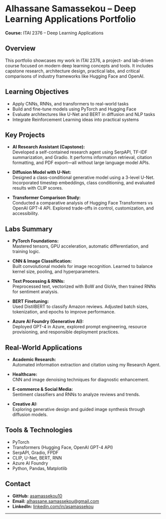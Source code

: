 #  Alhassane Samassekou – Deep Learning Applications Portfolio  
**Course:** ITAI 2376 – Deep Learning Applications

##  Overview  
This portfolio showcases my work in ITAI 2376, a project- and lab-driven course focused on modern deep learning concepts and tools. It includes capstone research, architecture design, practical labs, and critical comparisons of industry frameworks like Hugging Face and OpenAI.

## Learning Objectives  
- Apply CNNs, RNNs, and transformers to real-world tasks  
- Build and fine-tune models using PyTorch and Hugging Face  
- Evaluate architectures like U-Net and BERT in diffusion and NLP tasks  
- Integrate Reinforcement Learning ideas into practical systems

## Key Projects  
- **AI Research Assistant (Capstone):**  
  Developed a self-contained research agent using SerpAPI, TF-IDF summarization, and Gradio. It performs information retrieval, citation formatting, and PDF export—all without large language model APIs.

- **Diffusion Model with U-Net:**  
  Designed a class-conditional generative model using a 3-level U-Net. Incorporated timestep embeddings, class conditioning, and evaluated results with CLIP scores.

- **Transformer Comparison Study:**  
  Conducted a comparative analysis of Hugging Face Transformers vs OpenAI GPT-4 API. Explored trade-offs in control, customization, and accessibility.

## Labs Summary  
- **PyTorch Foundations:**  
  Mastered tensors, GPU acceleration, automatic differentiation, and training logic.

- **CNN & Image Classification:**  
  Built convolutional models for image recognition. Learned to balance kernel size, pooling, and hyperparameters.

- **Text Processing & RNNs:**  
  Preprocessed text, vectorized with BoW and GloVe, then trained RNNs for sentiment analysis.

- **BERT Finetuning:**  
  Used DistilBERT to classify Amazon reviews. Adjusted batch sizes, tokenization, and epochs to improve performance.

- **Azure AI Foundry (Generative AI):**  
  Deployed GPT-4 in Azure, explored prompt engineering, resource provisioning, and responsible deployment practices.

## Real-World Applications  
- **Academic Research:**  
  Automated information extraction and citation using my Research Agent.

- **Healthcare:**  
  CNN and image denoising techniques for diagnostic enhancement.

- **E-commerce & Social Media:**  
  Sentiment classifiers and RNNs to analyze reviews and trends.

- **Creative AI:**  
  Exploring generative design and guided image synthesis through diffusion models.

## Tools & Technologies  
- PyTorch  
- Transformers (Hugging Face, OpenAI GPT-4 API)  
- SerpAPI, Gradio, FPDF  
- CLIP, U-Net, BERT, RNN  
- Azure AI Foundry  
- Python, Pandas, Matplotlib

## Contact  
- **GitHub:** [asamassekou10](https://github.com/asamassekou10)  
- **Email:** alhassane.samassekou@gmail.com  
- **LinkedIn:** [linkedin.com/in/asamassekou](https://linkedin.com/in/asamassekou)

---

